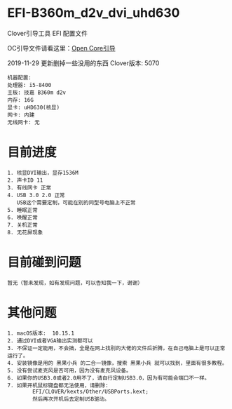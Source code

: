 # EFI-B360m_d2v_dvi_uhd630
Clover引导工具 EFI 配置文件

OC引导文件请看这里：[Open Core引导](https://github.com/Matchas-xiaobin/EFI-B360m_d2v_OpenCore_dvi_uhd630)

2019-11-29 更新删掉一些没用的东西
Clover版本:  5070

```
机器配置:
处理器: i5-8400
主板: 技嘉 B360m d2v
内存: 16G
显卡: uHD630(核显)
网卡: 内建
无线网卡: 无
```

# 目前进度
```
1. 核显DVI输出，显存1536M
2. 声卡ID 11
3. 有线网卡 正常
4. USB 3.0 2.0 正常
   USB这个需要定制，可能在别的同型号电脑上不正常
5. 睡眠正常
6. 唤醒正常
7. 关机正常
8. 无花屏现象
```

# 目前碰到问题
```
暂无（暂未发现，如有发现问题，可以告知我一下，谢谢）
```

# 其他问题
```
1. macOS版本:  10.15.1
2. 通过DVI或者VGA输出实测都可以
3. 不保证一定能用，不会搞，全是在网上找别的大佬的文件后折腾，在自己电脑上是可以正常运行了。
4. 安装镜像是用的 黑果小兵 的二合一镜像，搜索 黑果小兵 就可以找到，里面有很多教程。
5. 没有尝试麦克风是否可用，因为没有麦克风设备。
6. 如果你的USB3.0或者2.0用不了，请自行定制USB3.0，因为有可能会端口不一样。
7. 如果开机鼠标键盘都无法使用，请删除: 
        EFI/CLOVER/kexts/Other/USBPorts.kext;
        然后再次开机后去定制USB驱动。
```
